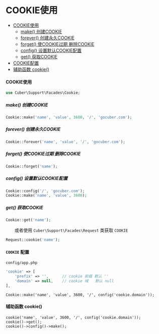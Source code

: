 # COOKIE使用

- [COOKIE使用](#use)
    - [make() 创建COOKIE](#make)
    - [forever() 创建永久COOKIE](#forever)
    - [forget() 使COOKIE过期 删除COOKIE](#forget)
    - [config() 设置默认COOKIE配置](#default)
    - [get() 获取COOKIE](#get)
- [COOKIE配置](#config)
- [辅助函数 cookie()](#helper)

#### <a name="use">COOKIE使用</a>

```php
use Cuber\Support\Facades\Cookie;
```

##### <a name="make">make() 创建COOKIE</a>
```php
Cookie::make('name', 'value', 3600, '/', 'gocuber.com');
```

##### <a name="forever">forever() 创建永久COOKIE</a>
```php
Cookie::forever('name', 'value', '/', 'gocuber.com');
```

##### <a name="forget">forget() 使COOKIE过期 删除COOKIE</a>
```php
Cookie::forget('name');
```

##### <a name="default">config() 设置默认COOKIE配置</a>
```php
Cookie::config('/', 'gocuber.com');
Cookie::make('name', 'value', 3600);
```

##### <a name="get">get() 获取COOKIE</a>
```php
Cookie::get('name');
```

　　或者使用 `Cuber\Support\Facades\Request` 类获取 `COOKIE`
```php
Request::cookie('name');
```

#### <a name="config">`COOKIE` 配置</a>

`config/app.php`
```php
'cookie' => [
    'prefix' => '',      // cookie 前缀 默认 ''
    'domain' => null,    // cookie 域   默认 null
],
```

```
Cookie::make('name', 'value', 3600, '/', config('cookie.domain'));
```

#### <a name="helper">辅助函数 cookie()</a>

```
cookie('name', 'value', 3600, '/', config('cookie.domain'));
cookie()->get();
cookie()->config()->make();
```

<br><br><br><br><br>

